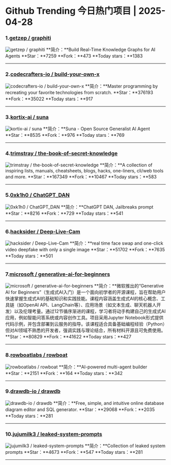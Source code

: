 # Github Trending 今日热门项目 | 2025-04-28
### 1.[getzep / graphiti](https://github.com/getzep/graphiti)

![getzep / graphiti](https://opengraph.githubassets.com/560bb14a29a88b11d7e89d58e6a5b9f21a1a05fbf51fe752360124cd836d16b0/getzep/graphiti)
**简介：**Build Real-Time Knowledge Graphs for AI Agents
**Star：**7259
**Fork：**473
**Today stars：**1383

---

### 2.[codecrafters-io / build-your-own-x](https://github.com/codecrafters-io/build-your-own-x)

![codecrafters-io / build-your-own-x](https://opengraph.githubassets.com/9eece39a10e5425232d6f4b1da29c1f7428df7871f6c9ca917384eb3015377a6/codecrafters-io/build-your-own-x)
**简介：**Master programming by recreating your favorite technologies from scratch.
**Star：**376193
**Fork：**35022
**Today stars：**917

---

### 3.[kortix-ai / suna](https://github.com/kortix-ai/suna)

![kortix-ai / suna](https://repository-images.githubusercontent.com/868173144/c12ebf0e-b8aa-4050-ba6a-e4edc7b999a6)
**简介：**Suna - Open Source Generalist AI Agent
**Star：**8535
**Fork：**976
**Today stars：**769

---

### 4.[trimstray / the-book-of-secret-knowledge](https://github.com/trimstray/the-book-of-secret-knowledge)

![trimstray / the-book-of-secret-knowledge](https://opengraph.githubassets.com/359a7d19e4d8f6c9a54999a94f17547a43b46a5c39fcf101af2b86f1f1290edc/trimstray/the-book-of-secret-knowledge)
**简介：**A collection of inspiring lists, manuals, cheatsheets, blogs, hacks, one-liners, cli/web tools and more.
**Star：**167349
**Fork：**10467
**Today stars：**583

---

### 5.[0xk1h0 / ChatGPT_DAN](https://github.com/0xk1h0/ChatGPT_DAN)

![0xk1h0 / ChatGPT_DAN](https://opengraph.githubassets.com/022bddbd737231734b7904b179089ad48935248bee40769874e2eb8729511b11/0xk1h0/ChatGPT_DAN)
**简介：**ChatGPT DAN, Jailbreaks prompt
**Star：**8216
**Fork：**729
**Today stars：**541

---

### 6.[hacksider / Deep-Live-Cam](https://github.com/hacksider/Deep-Live-Cam)

![hacksider / Deep-Live-Cam](https://opengraph.githubassets.com/52fc64669f44dbfcee0d3bc0631900054a5b4a30e9df54e38d7448c995487cd1/hacksider/Deep-Live-Cam)
**简介：**real time face swap and one-click video deepfake with only a single image
**Star：**51702
**Fork：**7635
**Today stars：**501

---

### 7.[microsoft / generative-ai-for-beginners](https://github.com/microsoft/generative-ai-for-beginners)

![microsoft / generative-ai-for-beginners](https://repository-images.githubusercontent.com/655806940/88f66022-a0f3-4ad7-b3c8-a0628db51c69)
**简介：**微软推出的“Generative AI for Beginners”（生成式AI入门）是一个面向初学者的开源课程，旨在帮助用户快速掌握生成式AI的基础知识和实践技能。课程内容涵盖生成式AI的核心概念、工具链（如OpenAI API、LangChain等）、应用场景（如文本生成、聊天机器人开发）以及伦理考量。通过12节循序渐进的课程，学习者将动手构建自己的生成式AI应用，例如智能问答系统或内容创作工具。项目采用Jupyter Notebook形式提供代码示例，并包含部署到云服务的指导。该课程适合具备基础编程经验（Python）但对AI领域不熟悉的开发者，强调实践与理论结合，所有材料开源且可免费使用。
**Star：**80829
**Fork：**41622
**Today stars：**427

---

### 8.[rowboatlabs / rowboat](https://github.com/rowboatlabs/rowboat)

![rowboatlabs / rowboat](https://opengraph.githubassets.com/4a76df48aedc6a15efef72df6679b4551ea3e701dd5a81dbfc9a147efd33c1c0/rowboatlabs/rowboat)
**简介：**AI-powered multi-agent builder
**Star：**2151
**Fork：**164
**Today stars：**342

---

### 9.[drawdb-io / drawdb](https://github.com/drawdb-io/drawdb)

![drawdb-io / drawdb](https://opengraph.githubassets.com/0be3371210f36e884be706472c3f4dab292696692b51735c0ea73fe847dfcca0/drawdb-io/drawdb)
**简介：**Free, simple, and intuitive online database diagram editor and SQL generator.
**Star：**29068
**Fork：**2035
**Today stars：**281

---

### 10.[jujumilk3 / leaked-system-prompts](https://github.com/jujumilk3/leaked-system-prompts)

![jujumilk3 / leaked-system-prompts](https://avatars.githubusercontent.com/u/717268?s=64&v=4)
**简介：**Collection of leaked system prompts
**Star：**4673
**Fork：**547
**Today stars：**281

---

